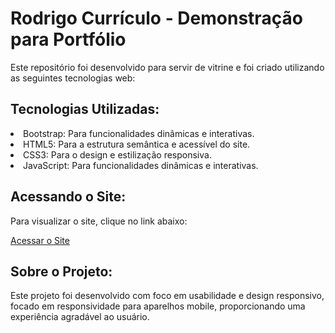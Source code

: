 # Rodrigo Currículo - Demonstração para Portfólio

<p>Este repositório foi desenvolvido para servir de vitrine e foi criado utilizando as seguintes tecnologias web:</p>

## Tecnologias Utilizadas:

<lu>
<li>Bootstrap: Para funcionalidades dinâmicas e interativas.</li>
<li>HTML5: Para a estrutura semântica e acessível do site.</li>
<li>CSS3: Para o design e estilização responsiva.</li>
<li>JavaScript: Para funcionalidades dinâmicas e interativas.</li>
</lu>

## Acessando o Site:

<p>Para visualizar o site, clique no link abaixo:</p>

[Acessar o Site](https://github.com/devrmota/rodrigo-curriculo.git)

## Sobre o Projeto:

<p>Este projeto foi desenvolvido com foco em usabilidade e design responsivo, focado em responsividade para aparelhos mobile, proporcionando uma experiência agradável ao usuário.</p>
